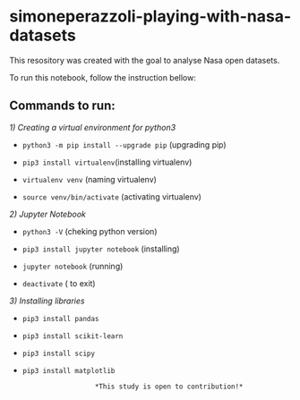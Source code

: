 # simoneperazzoli-playing-with-nasa-datasets

This resository was created with the goal to analyse Nasa open datasets.

To run this notebook, follow the instruction bellow:

## Commands to run:

*1) Creating a virtual environment for python3*

- `python3 -m pip install --upgrade pip` (upgrading pip)

- `pip3 install virtualenv`(installing virtualenv)

- `virtualenv venv` (naming virtualenv)

- `source venv/bin/activate` (activating virtualenv)

*2) Jupyter Notebook*

- `python3 -V` (cheking python version)

- `pip3 install jupyter notebook` (installing)

- `jupyter notebook` (running)

- `deactivate` ( to exit)

*3) Installing libraries* 

- `pip3 install pandas`

- `pip3 install scikit-learn`

- `pip3 install scipy`

- `pip3 install matplotlib`





						*This study is open to contribution!*
